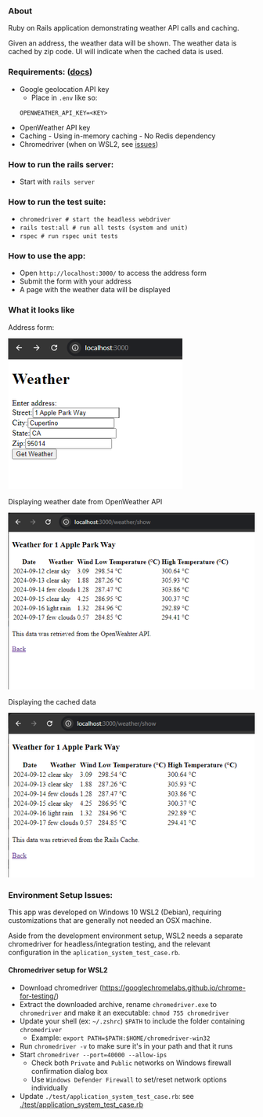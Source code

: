 ### About
Ruby on Rails application demonstrating weather API calls and caching.

Given an address, the weather data will be shown. The weather data is cached by zip code. UI will indicate when the cached data is used.

### Requirements: ([docs](./docs/requirements.txt))
* Google geolocation API key 
    * Place in `.env` like so:
    ```
    OPENWEATHER_API_KEY=<KEY>
    ```
* OpenWeather API key
* Caching - Using in-memory caching - No Redis dependency
* Chromedriver (when on WSL2, see [issues](#markdown-header-issues))

### How to run the rails server:
* Start with `rails server`

### How to run the test suite:
* `chromedriver # start the headless webdriver`
* `rails test:all # run all tests (system and unit)`
* `rspec # run rspec unit tests`

### How to use the app:
* Open `http://localhost:3000/` to access the address form
* Submit the form with your address
* A page with the weather data will be displayed


### What it looks like
Address form:

![Weather form](./docs/img/weather-index.png)

Displaying weather date from OpenWeather API

![Displaying the forecast](./docs/img/weather-show.png)

Displaying the cached data

![Displaying the forecast with cached data](./docs/img/weather-show-cache.png)


### Environment Setup Issues:
This app was developed on Windows 10 WSL2 (Debian), requiring customizations that are generally not needed an OSX machine. 

Aside from the development environment setup, WSL2 needs a separate chromedriver for headless/integration testing, and the relevant configuration in the `aplication_system_test_case.rb`.

#### Chromedriver setup for WSL2

* Download chromedriver (https://googlechromelabs.github.io/chrome-for-testing/)
* Extract the downloaded archive, rename `chromedriver.exe` to `chromedriver` and make it an executable: `chmod 755 chromedriver`
* Update your shell (ex: `~/.zshrc`) `$PATH` to include the folder containing `chromedriver`
    * Example: `export PATH=$PATH:$HOME/chromedriver-win32`
* Run `chromedriver -v` to make sure it's in your path and that it runs
* Start `chromedriver --port=40000 --allow-ips`
    * Check both `Private` and `Public` networks on Windows firewall confirmation dialog box
    * Use `Windows Defender Firewall` to set/reset network options individually
* Update `./test/application_system_test_case.rb`: see [./test/application_system_test_case.rb](./test/application_system_test_case.rb)
